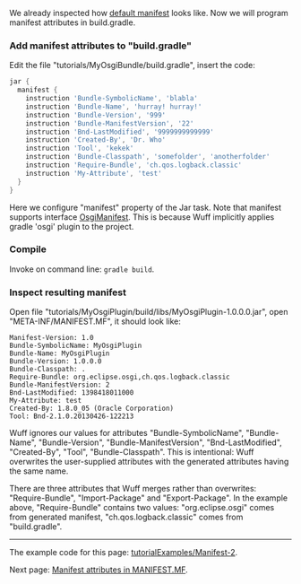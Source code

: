 We already inspected how [default manifest](Default-manifest) looks like. Now we will program manifest attributes in build.gradle.

### Add manifest attributes to "build.gradle"

Edit the file "tutorials/MyOsgiBundle/build.gradle", insert the code:

```groovy
jar {
  manifest {
    instruction 'Bundle-SymbolicName', 'blabla'
    instruction 'Bundle-Name', 'hurray! hurray!'
    instruction 'Bundle-Version', '999'
    instruction 'Bundle-ManifestVersion', '22'
    instruction 'Bnd-LastModified', '9999999999999'                                    
    instruction 'Created-By', 'Dr. Who'
    instruction 'Tool', 'kekek'
    instruction 'Bundle-Classpath', 'somefolder', 'anotherfolder'
    instruction 'Require-Bundle', 'ch.qos.logback.classic'
    instruction 'My-Attribute', 'test'
  }
}
```

Here we configure "manifest" property of the Jar task. Note that manifest supports interface [OsgiManifest](http://www.gradle.org/docs/current/javadoc/org/gradle/api/plugins/osgi/OsgiManifest.html). This is because Wuff implicitly applies gradle 'osgi' plugin to the project.

### Compile

Invoke on command line: `gradle build`.

### Inspect resulting manifest

Open file "tutorials/MyOsgiPlugin/build/libs/MyOsgiPlugin-1.0.0.0.jar", open "META-INF/MANIFEST.MF", it should look like:

```
Manifest-Version: 1.0
Bundle-SymbolicName: MyOsgiPlugin
Bundle-Name: MyOsgiPlugin
Bundle-Version: 1.0.0.0
Bundle-Classpath: .
Require-Bundle: org.eclipse.osgi,ch.qos.logback.classic
Bundle-ManifestVersion: 2
Bnd-LastModified: 1398418011000
My-Attribute: test
Created-By: 1.8.0_05 (Oracle Corporation)
Tool: Bnd-2.1.0.20130426-122213
```

Wuff ignores our values for attributes "Bundle-SymbolicName", "Bundle-Name", "Bundle-Version", "Bundle-ManifestVersion", "Bnd-LastModified", "Created-By", "Tool", "Bundle-Classpath". This is intentional: Wuff overwrites the user-supplied attributes with the generated attributes having the same name.

There are three attributes that Wuff merges rather than overwrites: "Require-Bundle", "Import-Package" and "Export-Package". In the example above, "Require-Bundle" contains two values: "org.eclipse.osgi" comes from generated manifest, "ch.qos.logback.classic" comes from "build.gradle".

---

The example code for this page: [tutorialExamples/Manifest-2](../tree/master/tutorialExamples/Manifest-2).

Next page: [Manifest attributes in MANIFEST.MF](Manifest-attributes-in-MANIFEST.MF).
